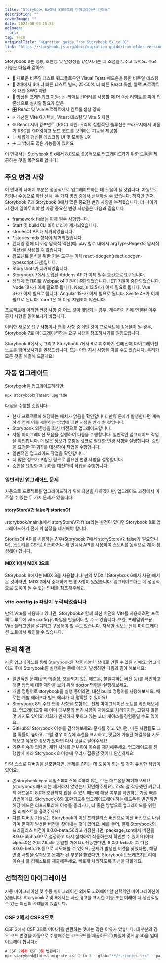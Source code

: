 ```yaml
---
title: "Storybook 6x에서 80으로의 마이그레이션 가이드"
description: ""
coverImage: ""
date: 2024-08-03 15:53
ogImage: 
  url: 
tag: Tech
originalTitle: "Migration guide from Storybook 6x to 80"
link: "https://storybook.js.org/docs/migration-guide/from-older-version"
---
```





Storybook 8는 성능, 호환성 및 안정성을 향상시키는 데 초점을 맞추고 있어요. 주요 기능은 다음과 같아요:

- 🩻 새로운 비주얼 테스트 워크플로우인 Visual Tests 애드온을 통한 비주얼 테스팅
- 💨 2배에서 4배 더 빠른 테스트 빌드, 25-50% 더 빠른 React 독젠, 웹팩 프로젝트에 대한 SWC 지원
- 🧩 향상된 프레임워크 지원: 논-리액트 렌더러를 사용할 때 더 이상 리액트를 피어 의존성으로 설치할 필요가 없음
- 🎛️ React 및 Vue 프로젝트에서 컨트롤 생성 강화
- ⚡️ 개선된 Vite 아키텍처, Vitest 테스팅 및 Vite 5 지원
- 🌐 React 서버 컴포넌트 (RSC) 지원: 우리의 실험적인 솔루션은 브라우저에서 비동기 RSC를 렌더링하고 노드 코드를 모의하는 기능을 제공함
- ✨ 새롭게 갱신된 데스크톱 UI 및 모바일 UX
- ➕ 그 밖에도 많은 기능들이 있어요

이 안내서는 Storybook 6.x에서 8.0으로 성공적으로 업그레이드하기 위한 도움을 제공하는 것을 목적으로 합니다!

## 주요 변경 사항



이 안내의 나머지 부분은 성공적으로 업그레이드하는 데 도움이 될 것입니다. 자동으로 하거나 수동으로 하던 선택, 두 가지 방법 중에서 선택하실 수 있습니다. 하지만 먼저, Storybook 7과 Storybook 8에서 많은 중요한 변경 사항을 누적했습니다. 더 나아가기 전에 알아두어야 할 가장 중요한 변경 사항들은 다음과 같습니다:

- framework field는 이제 필수 사항입니다.
- Start 및 build CLI 바이너리가 제거되었습니다.
- storiesOf API가 제거되었습니다.
- *.stories.mdx 형식이 제거되었습니다.
- 렌더링 중에 더 이상 암묵적 액션(예: play 함수 내에서 argTypesRegex의 암시적 액션)을 사용할 수 없습니다.
- 컴포넌트 분석을 위한 기본 도구는 이제 react-docgen(react-docgen-typescript 대신)입니다.
- Storyshots가 제거되었습니다.
- Storybook 7에서 도입된 Addons API가 이제 필수 요건으로 요구됩니다.
- 생태계 업데이트
Webpack4 지원이 중단되었습니다.
IE11 지원이 중단되었습니다.
Node 18+가 이제 필요로 됩니다.
Next.js 13.5+가 이제 필요로 됩니다.
Vue 3+가 이제 필요로 됩니다.
Angular 15+가 이제 필요로 됩니다.
Svelte 4+가 이제 필요로 됩니다.
Yarn 1은 더 이상 지원되지 않습니다.

프로젝트에 이러한 변경 사항 중 어느 것이 해당되는 경우, 계속하기 전에 연결된 이주 공지 사항을 읽어보시기 바랍니다.

이러한 새로운 요구 사항이나 변경 사항 중 어떤 것이 프로젝트에 장애물이 될 경우, Storybook 7로 마이그레이션하는 요구 사항을 참조하시기를 권장드립니다.



Storybook 6에서 7, 그리고 Storybook 7에서 8로 이주하기 전에 전체 마이그레이션 노트를 읽어보시기를 권장드립니다. 또는 아래 지시 사항을 따를 수도 있습니다. 우리가 모든 것을 해결해 드릴게요!

## 자동 업그레이드

Storybook을 업그레이드하려면:

```js
npx storybook@latest upgrade
```



다음을 수행할 것입니다:

- 현재 프로젝트에 해당하는 패치가 없음을 확인합니다.
만약 문제가 발생한다면 계속하기 전에 이를 해결하는 방법에 대한 지침을 받게 될 것입니다.
- Storybook 의존성을 최신 버전으로 업그레이드합니다.
- 자동 마이그레이션 모음을 실행하여 다음을 수행합니다:
일반적인 업그레이드 작업을 확인합니다.
더 많은 정보가 포함된 링크로 필요한 변경 사항을 설명합니다.
승인을 요청한 후 귀하를 대신하여 작업을 수행합니다.
- 일반적인 업그레이드 작업을 확인합니다.
- 더 많은 정보가 포함된 링크로 필요한 변경 사항을 설명합니다.
- 승인을 요청한 후 귀하를 대신하여 작업을 수행합니다.

### 일반적인 업그레이드 문제

자동으로 프로젝트를 업그레이드하기 위해 최선을 다하겠지만, 업그레이드 과정에서 마주칠 수 있는 두 가지 문제가 있습니다:



#### storyStoreV7: false와 storiesOf

.storybook/main.js에서 storyStoreV7: false라는 설정이 있다면 Storybook 8로 업그레이드하기 전에 이 설정을 제거해야 합니다.

StoriesOf API를 사용하는 경우(Storybook 7에서 storyStoreV7: false가 필요합니다), 스토리를 CSF로 이전하거나 새 인덱서 API를 사용하여 스토리를 동적으로 계속 생성해야 합니다.

#### MDX 1에서 MDX 3으로



Storybook 8에서는 MDX 3을 사용합니다. 만약 MDX 1(Storybook 6에서 사용)에서 온 것이라면, MDX 2에서 중대하게 변경 사항이 있었습니다. 업그레이드하는 데 성공적으로 도움이 될 수 있는 안내를 참조해주세요.

### vite.config.js 파일이 누락되었습니다

만약 Vite를 사용하고 있다면, Storybook과 함께 최신 버전의 Vite를 사용하려면 프로젝트 루트에 vite.config.js 파일을 만들어야 할 수도 있습니다. 또한, 프레임워크용 Vite 플러그인을 설치하고 구성해야 할 수도 있습니다. 자세한 정보는 전체 마이그레이션 노트에서 확인할 수 있습니다.

## 문제 해결



자동 업그레이드를 통해 Storybook을 작동 가능한 상태로 만들 수 있을 거예요. 업그레이드 후에 Storybook을 실행하는 중에 에러가 발생하면 다음과 같이 해보세요:

- 일반적인 문제(중복 의존성, 호환되지 않는 애드온, 불일치하는 버전 등)를 확인하고 해결 방법에 대한 제안을 보기 위해 doctor 명령을 실행해보세요.
- 개발 명령어로 storybook을 실행 중이라면, 대신 build 명령어를 사용해보세요. 때로는 개발 에러보다 빌드 에러가 더 명확할 수 있어요!
- Storybook 8의 주요 변경 사항을 포함하는 전체 마이그레이션 노트를 확인해보세요. 업그레이드할 때 이미 대부분의 변경 사항이 자동으로 처리되지만, 그렇지 않은 몇 가지도 있어요. 저희가 인지하지 못하고 있는 코너 케이스를 경험중일 수도 있어요.
- GitHub의 Storybook 이슈를 검색해보세요. 문제를 겪고 있다면, 다른 사람들도 그럴 확률이 높아요. 그럴 경우 이슈에 추천을 표시하고, 댓글에 기술된 해결책을 시도해보고 유용한 정보가 있다면 다시 댓글로 달아주세요.
- 기존 이슈가 없다면, 재현 사례를 첨부하여 이슈를 제기해주세요. 업그레이드를 진행함에 따라 Storybook 8 이슈에 우리가 집중할 것이니 안심하세요.

만약 스스로 디버깅을 선호한다면, 문제를 좁히는 데 도움이 되는 몇 가지 유용한 작업이 있어요:

- @storybook npm 네임스페이스에 속하지 않는 모든 애드온을 제거해보세요 (storybook 패키지는 제거하지 않았는지 확인해주세요). 7.x와 잘 작동했던 커뮤니티 애드온이 8.0과 호환되지 않을 수 있기 때문에 해당 여부를 확인하는 가장 빠른 방법이에요. Storybook 8와 호환되도록 업그레이드해야 하는 애드온을 발견하면 해당 애드온 리포지토리에 이슈를 올리거나, 더 좋은 방법으로 업그레이드를 위한 풀 리퀘스트를 올려주세요!
- 다른 디버깅 기술로는 Storybook의 이전 프리릴리스 버전으로 이전 버전으로 나눠가며 문제가 발생한 버전을 찾아내는 것이 있어요. 예를 들어, 현재 Storybook의 프리릴리스 버전이 8.0.0-beta.56라고 가정한다면, package.json에서 버전을 8.0.0-alpha.0으로 설정하고 다시 설치하여 작동하는지 확인할 수 있어요(이때 alpha.0은 거의 7.6.x와 동일할 거에요). 작동한다면, 8.0.0-beta.0, 그 다음 8.0.0-beta.28 등으로 시도해볼 수 있어요. 문제가 발생한 버전을 찾았다면, 해당 변경 사항을 살펴보고 문제가 된 부분을 찾았다면, Storybook 모노레포지토리에 이슈나 풀 리퀘스트를 제출해주세요. 빠르게 처리하도록 최선을 다할게요.



## 선택적인 마이그레이션

자동 마이그레이션 및 수동 마이그레이션 외에도 고려해야 할 선택적인 마이그레이션이 있습니다.  Storybook 7 및 8에서는 사전 경고를 표시한 기능 또는 미래에 더 생산적일 수 있는 최선의 사례들이 있습니다.

### CSF 2에서 CSF 3으로

CSF 2에서 CSF 3으로 이야기를 변환하는 것에는 많은 이유가 있습니다. 대부분의 경우 코드 변경을 자동으로 수행해주는 코드모드를 제공하므로(파일에 맞게 glob을 업데이트해야 합니다):



```js
# CSF 2에서 CSF 3로 변환하기
npx storybook@latest migrate csf-2-to-3 --glob="**/*.stories.tsx" --parser=tsx
```